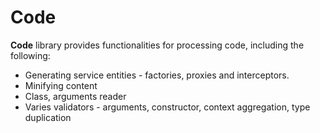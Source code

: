 # Code

**Code** library provides functionalities for processing code, including the following:

* Generating service entities - factories, proxies and interceptors.
* Minifying content
* Class, arguments reader
* Varies validators - arguments, constructor, context aggregation, type duplication
